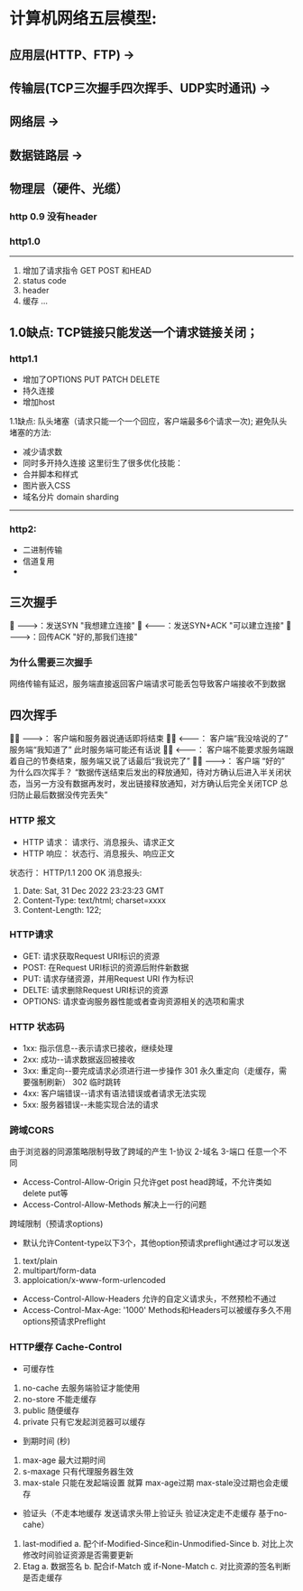 # 计算机网络五层模型: 
## 应用层(HTTP、FTP) -> 
## 传输层(TCP三次握手四次挥手、UDP实时通讯) -> 
## 网络层 -> 
## 数据链路层 ->
## 物理层（硬件、光缆）

### http 0.9 没有header

### http1.0 
-----------------------------------
1. 增加了请求指令 GET POST 和HEAD
2. status code
3. header
4. 缓存
...

1.0缺点: TCP链接只能发送一个请求链接关闭；
------------------------------------

### http1.1
* 增加了OPTIONS PUT PATCH DELETE 
* 持久连接
* 增加host

1.1缺点: 队头堵塞（请求只能一个一个回应，客户端最多6个请求一次);
避免队头堵塞的方法:
* 减少请求数
* 同时多开持久连接
这里衍生了很多优化技能：
* 合并脚本和样式
* 图片嵌入CSS
* 域名分片 domain sharding
----------------------------------------

### http2:
* 二进制传输
* 信道复用
*  

## 三次握手
🤝 --->：发送SYN "我想建立连接"
🤝 <---：发送SYN+ACK "可以建立连接"
🤝 --->：回传ACK "好的,那我们连接"
### 为什么需要三次握手
网络传输有延迟，服务端直接返回客户端请求可能丢包导致客户端接收不到数据

## 四次挥手
👋🏻 --->： 客户端和服务器说通话即将结束
👋🏻 <---： 客户端“我没啥说的了” 服务端“我知道了” 此时服务端可能还有话说
👋🏻 <---： 客户端不能要求服务端跟着自己的节奏结束，服务端又说了话最后“我说完了”
👋🏻 --->： 客户端 “好的”
为什么四次挥手？
“数据传送结束后发出的释放通知，待对方确认后进入半关闭状态，当另一方没有数据再发时，发出链接释放通知，对方确认后完全关闭TCP 总归防止最后数据没传完丢失”

### HTTP 报文
* HTTP 请求： 请求行、消息报头、请求正文
* HTTP 响应： 状态行、消息报头、响应正文

状态行： HTTP/1.1 200 OK
消息报头: 
1. Date: Sat, 31 Dec 2022 23:23:23 GMT
2. Content-Type: text/html; charset=xxxx
3. Content-Length: 122;          

### HTTP请求
* GET: 请求获取Request URI标识的资源
* POST: 在Request URI标识的资源后附件新数据
* PUT: 请求存储资源，并用Request URI 作为标识
* DELTE: 请求删除Request URI标识的资源
* OPTIONS: 请求查询服务器性能或者查询资源相关的选项和需求

### HTTP 状态码
* 1xx: 指示信息--表示请求已接收，继续处理
* 2xx: 成功--请求数据返回被接收
* 3xx: 重定向--要完成请求必须进行进一步操作   301 永久重定向（走缓存，需要强制刷新） 302 临时跳转
* 4xx: 客户端错误--请求有语法错误或者请求无法实现
* 5xx: 服务器错误--未能实现合法的请求

### 跨域CORS
由于浏览器的同源策略限制导致了跨域的产生 1-协议 2-域名 3-端口 任意一个不同
* Access-Control-Allow-Origin 只允许get post head跨域，不允许类如delete put等
* Access-Control-Allow-Methods 解决上一行的问题

跨域限制（预请求options)
* 默认允许Content-type以下3个，其他option预请求preflight通过才可以发送
1. text/plain
2. multipart/form-data
3. apploication/x-www-form-urlencoded
* Access-Control-Allow-Headers 允许的自定义请求头，不然预检不通过
* Access-Control-Max-Age: '1000' Methods和Headers可以被缓存多久不用options预请求Preflight

### HTTP缓存 Cache-Control
* 可缓存性
1. no-cache 去服务端验证才能使用
2. no-store 不能走缓存
3. public 随便缓存
4. private 只有它发起浏览器可以缓存

* 到期时间 (秒)
1. max-age 最大过期时间
2. s-maxage 只有代理服务器生效
3. max-stale 只能在发起端设置 就算 max-age过期 max-stale没过期也会走缓存

* 验证头（不走本地缓存 发送请求头带上验证头 验证决定走不走缓存 基于no-cahe）
1. last-modified
  a. 配个if-Modified-Since和in-Unmodified-Since
  b. 对比上次修改时间验证资源是否需要更新
2. Etag
  a. 数据签名
  b. 配合if-Match 或 if-None-Match
  c. 对比资源的签名判断是否走缓存